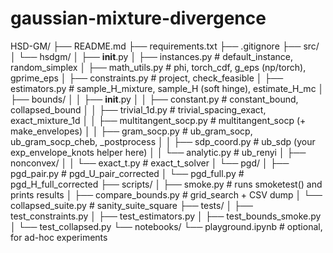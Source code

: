 # gaussian-mixture-divergence

HSD-GM/
├── README.md
├── requirements.txt
├── .gitignore
├── src/
│   └── hsdgm/
│       ├── __init__.py
│       ├── instances.py        # default_instance, random_simplex
│       ├── math_utils.py       # phi, torch_cdf, g_eps (np/torch), gprime_eps
│       ├── constraints.py      # project, check_feasible
│       ├── estimators.py       # sample_H_mixture, sample_H (soft hinge), estimate_H_mc
│       ├── bounds/
│       │   ├── __init__.py
│       │   ├── constant.py     # constant_bound, collapsed_bound
│       │   ├── trivial_1d.py   # trivial_spacing_exact, exact_mixture_1d
│       │   ├── multitangent_socp.py  # multitangent_socp (+ make_envelopes)
│       │   ├── gram_socp.py    # ub_gram_socp, ub_gram_socp_cheb, _postprocess
│       │   ├── sdp_coord.py    # ub_sdp (your exp_envelope_knots helper here)
│       │   └── analytic.py     # ub_renyi
│       ├── nonconvex/
│       │   └── exact_t.py      # exact_t_solver
│       └── pgd/
│           ├── pgd_pair.py     # pgd_U_pair_corrected
│           └── pgd_full.py     # pgd_H_full_corrected
├── scripts/
│   ├── smoke.py                # runs smoketest() and prints results
│   ├── compare_bounds.py       # grid_search + CSV dump
│   └── collapsed_suite.py      # sanity_suite_square
├── tests/
│   ├── test_constraints.py
│   ├── test_estimators.py
│   ├── test_bounds_smoke.py
│   └── test_collapsed.py
└── notebooks/
    └── playground.ipynb        # optional, for ad-hoc experiments

